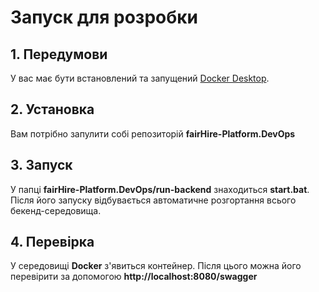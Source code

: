 # Запуск для розробки

## 1. Передумови

У вас має бути встановлений та запущений [Docker Desktop](https://www.docker.com/products/docker-desktop/).

## 2. Установка

Вам потрібно запулити собі репозиторій **fairHire-Platform.DevOps**

## 3. Запуск

У папці **fairHire-Platform.DevOps/run-backend** знаходиться **start.bat**. Після його запуску відбувається автоматичне розгортання всього бекенд-середовища.

## 4. Перевірка

У середовищі **Docker** з'явиться контейнер. Після цього можна його перевірити за допомогою **http://localhost:8080/swagger**

